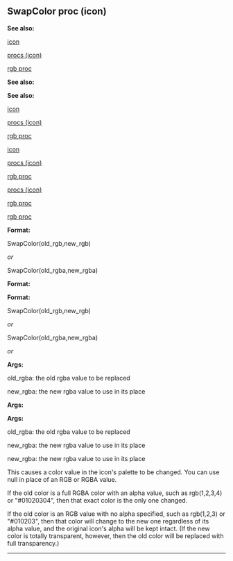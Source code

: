 

 SwapColor proc (icon)
-----------------------




**See also:** 


[icon](#/icon) 

[procs (icon)](#/icon/proc) 

[rgb proc](#/proc/rgb) 





**See also:** 

**See also:**

[icon](#/icon) 

[procs (icon)](#/icon/proc) 

[rgb proc](#/proc/rgb) 



[icon](#/icon)

[procs (icon)](#/icon/proc) 

[rgb proc](#/proc/rgb) 


[procs (icon)](#/icon/proc)

[rgb proc](#/proc/rgb) 

[rgb proc](#/proc/rgb)


**Format:** 


 SwapColor(old\_rgb,new\_rgb)
   

*or* 
  

 SwapColor(old\_rgba,new\_rgba)
 


**Format:** 

**Format:**

 SwapColor(old\_rgb,new\_rgb)
   

*or* 
  

 SwapColor(old\_rgba,new\_rgba)

  

*or*
  



**Args:** 


 old\_rgba: the old rgba value to be replaced
 
 new\_rgba: the new rgba value to use in its place
 



**Args:** 

**Args:**

 old\_rgba: the old rgba value to be replaced
 
 new\_rgba: the new rgba value to use in its place
 


 new\_rgba: the new rgba value to use in its place


 This causes a color value in the icon's palette to be changed. You can use
null in place of an RGB or RGBA value.




 If the old color is a full RGBA color with an alpha value, such as
rgb(1,2,3,4) or "#01020304", then that exact color is the only one changed.




 If the old color is an RGB value with no alpha specified, such as
rgb(1,2,3) or "#010203", then that color will change to the new one
regardless of its alpha value, and the original icon's alpha will be kept
intact. (If the new color is totally transparent, however, then the old color
will be replaced with full transparency.)





---


